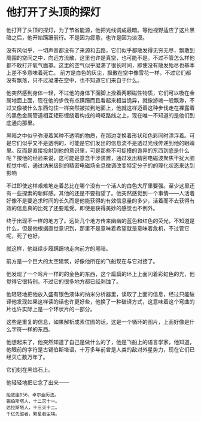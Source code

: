 # 他打开了头顶的探灯

他打开了头顶的探灯，为了节省能源，他把光线调成最暗。等他视野适应了这片黑暗之后，他开始蹒跚前行。不是因为疲惫，也许是因为淡漠。

没有风似乎，一切声音都没有了来源和去路，它们似乎都散发得无穷无尽，飘散到周围的空间之中，向远方流散，这里也许是真空，也可能不是。不过不管怎么样他都不敢打开氧气面罩。这里的空气似乎凝滞了很长时间，即使没有散发殆尽也基本上差不多意味着死亡。 前方是白色的灰尘，飘散在空中像雪花一样，不过它们都没有飘落，只不过凝滞在空中，也不知道它们来自于什么。

他突然感到身体一轻，不过他的身体下面脚上拴着两颗磁性物质，它们可以吸在金属地面上面，现在他的步伐有点蹒跚而且看起来相当诡异，就像游魂一般飘渺，不过又像被什么东西勾住一样突然被拉到地面上，他就这样迈着这种步伐走在裸露着的黑色金属管道相互矩形缠绕着构成的崎岖路线之上，现在唯一不知道的是他们到底通向那里。

黑暗之中似乎弥漫着某种不透明的物质，在那边变换着形状和色彩同时漂浮着。可是它们似乎又不是透明的，可能是它们发出的信息流不是透过光线传递到他的眼睛里。反而是直接投射到他的意识里，可是那些不可捉摸的诡异的东西到底是什么呢？按他的经验来说，这可能是意念干涉装置，通过发出精密电磁波聚焦干扰大脑视觉中枢，通过纳米级别的精密电磁场全息微调改变特定分子的的理化状态来达到影响

不过即使这样艰难地走着总比在哪个没有一个活人的白色大厅里要强。至少这里还有一些探索的新鲜感。其他的还是不要指望了。他突然感觉到一个事情——人活着好像不是要追求时间的长久而是他能获得的有效信息量的多少，活着而不去获得有效的信息真的比死了还要难受。即使是获得美妙的感觉也不例外。

终于出现不一样的地方了。远处几个地方传来幽幽的蓝色和红色的荧光，不知道是什么，但是他根据直觉意识到，那里不是意味着希望就是意味着危机，不过管它呢，死了也好。

就这样，他继续步履蹒跚地走向前方的黑暗。

前方是一个巨大的太空建筑，好像他所在的飞船现在与它对接了。

他发现了一个弯片一样的的金色的东西，这个扁扁的环上上面闪着彩虹色的光，他觉得它很特别。不过它的很多地方都已经剥蚀了。

他轻轻地把他放入盛有银色液体的纳米分析器里，读取了上面的信息，经过只能破译他发现如果这样读的话也许更好些，他换了一种破译方式，这意味着这个弯曲的片也许实际上是一个环状片的一部分。

这些是重复的信息，如果解析成素位图的话，这是一个循环的图片，上面好像是什么字符一样的东西。

他想起来了，他突然知道了自己是做什么的了，他是飞船上的语言学家，他知道，他眼前的字符是古锡伯斯塔语，十万多年前曾是人类的敌对外星势力，现在它们已经灭亡数万年了。

它们刻在黑焰石上。

他轻轻地把它念了出来——

```text
船底座D56，卓尔金历法。
锡伯斯塔人，十二灭十一。
达拉斯塔人，十三灭十二。
千亿先驱者，繁星若尘埃。
```

